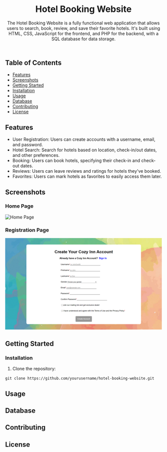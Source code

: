 <!DOCTYPE html>
<html lang="en">
<head>
    <meta charset="UTF-8">
    <meta name="viewport" content="width=device-width, initial-scale=1.0">
</head>
<body>

<!-- Header Section -->
<header>
    <h1>Hotel Booking Website</h1>
    <p>The Hotel Booking Website is a fully functional web application that allows users to search, book, review, and save their favorite hotels. It's built using HTML, CSS, JavaScript for the frontend, and PHP for the backend, with a SQL database for data storage.</p>
</header>

<!-- Table of Contents Section -->
<section>
    <h2>Table of Contents</h2>
    <ul>
        <li><a href="#features">Features</a></li>
        <li><a href="#screenshots">Screenshots</a></li>
        <li><a href="#getting-started">Getting Started</a></li>
        <li><a href="#installation">Installation</a></li>
        <li><a href="#usage">Usage</a></li>
        <li><a href="#database">Database</a></li>
        <li><a href="#contributing">Contributing</a></li>
        <li><a href="#license">License</a></li>
    </ul>
</section>

<!-- Features Section -->
<section>
    <h2>Features</h2>
    <ul>
        <li>User Registration: Users can create accounts with a username, email, and password.</li>
        <li>Hotel Search: Search for hotels based on location, check-in/out dates, and other preferences.</li>
        <li>Booking: Users can book hotels, specifying their check-in and check-out dates.</li>
        <li>Reviews: Users can leave reviews and ratings for hotels they've booked.</li>
        <li>Favorites: Users can mark hotels as favorites to easily access them later.</li>
    </ul>
</section>

<!-- Screenshots Section -->
<section>
    <h2>Screenshots</h2>
    <h3>Home Page</h3>
    <img src="https://drive.google.com/file/d/1z1CSa36rzVytNycak5SyPAJNdhYiT-nO/view" alt="Home Page">
    <h3>Registration Page</h3>
    <img src="/images/register.png" alt="Registration Page">
    <!-- Include other screenshots here -->
</section>

<!-- Getting Started Section -->
<section>
    <h2>Getting Started</h2>
    <h3>Installation</h3>
    <ol>
        <li>Clone the repository:</li>
    </ol>
    <pre><code>git clone https://github.com/yourusername/hotel-booking-website.git</code></pre>
    <!-- Include other getting started instructions here -->
</section>

<!-- Usage Section -->
<section>
    <h2>Usage</h2>
    <!-- Include usage instructions here -->
</section>

<!-- Database Section -->
<section>
    <h2>Database</h2>
    <!-- Include database-related information here -->
</section>

<!-- Contributing Section -->
<section>
    <h2>Contributing</h2>
    <!-- Include contributing guidelines here -->
</section>

<!-- License Section -->
<section>
    <h2>License</h2>
    <!-- Include license information here -->
</section>

</body>
</html>
